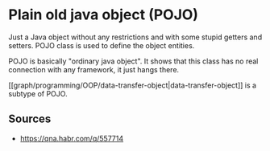 # Plain old java object (POJO)
Just a Java object without any restrictions and with some stupid getters and setters. POJO class is used to define the object entities.

POJO is basically "ordinary java object". It shows that this class has no real connection with any framework, it just hangs there.

[[graph/programming/OOP/data-transfer-object|data-transfer-object]] is a subtype of POJO.

## Sources
- https://qna.habr.com/q/557714